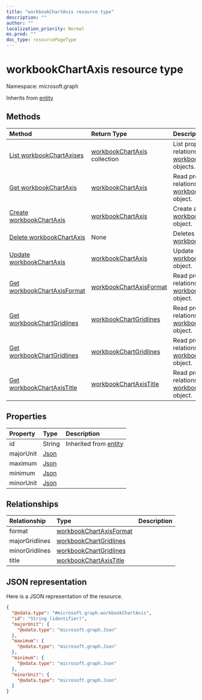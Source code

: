 ```yaml
---
title: "workbookChartAxis resource type"
description: ""
author: ""
localization_priority: Normal
ms.prod: ""
doc_type: resourcePageType
---
```


# workbookChartAxis resource type


Namespace: microsoft.graph




Inherits from [entity](../resources/entity.md)

## Methods
|Method|Return Type|Description|
|:---|:---|:---|
|[List workbookChartAxises](../api/workbookchartaxis-list.md)|[workbookChartAxis](../resources/workbookchartaxis.md) collection|List properties and relationships of the [workbookChartAxis](../resources/workbookchartaxis.md) objects.|
|[Get workbookChartAxis](../api/workbookchartaxis-get.md)|[workbookChartAxis](../resources/workbookchartaxis.md)|Read properties and relationships of the [workbookChartAxis](../resources/workbookchartaxis.md) object.|
|[Create workbookChartAxis](../api/workbookchartaxis-create.md)|[workbookChartAxis](../resources/workbookchartaxis.md)|Create a new [workbookChartAxis](../resources/workbookchartaxis.md) object.|
|[Delete workbookChartAxis](../api/workbookchartaxis-delete.md)|None|Deletes a [workbookChartAxis](../resources/workbookchartaxis.md).|
|[Update workbookChartAxis](../api/workbookchartaxis-update.md)|[workbookChartAxis](../resources/workbookchartaxis.md)|Update the properties of a [workbookChartAxis](../resources/workbookchartaxis.md) object.|
|[Get workbookChartAxisFormat](../api/workbookchartaxisformat-get.md)|[workbookChartAxisFormat](../resources/workbookchartaxisformat.md)|Read properties and relationships of the [workbookChartAxisFormat](../resources/workbookchartaxisformat.md) object.|
|[Get workbookChartGridlines](../api/workbookchartgridlines-get.md)|[workbookChartGridlines](../resources/workbookchartgridlines.md)|Read properties and relationships of the [workbookChartGridlines](../resources/workbookchartgridlines.md) object.|
|[Get workbookChartGridlines](../api/workbookchartgridlines-get.md)|[workbookChartGridlines](../resources/workbookchartgridlines.md)|Read properties and relationships of the [workbookChartGridlines](../resources/workbookchartgridlines.md) object.|
|[Get workbookChartAxisTitle](../api/workbookchartaxistitle-get.md)|[workbookChartAxisTitle](../resources/workbookchartaxistitle.md)|Read properties and relationships of the [workbookChartAxisTitle](../resources/workbookchartaxistitle.md) object.|

## Properties
|Property|Type|Description|
|:---|:---|:---|
|id|String| Inherited from [entity](../resources/entity.md)|
|majorUnit|[Json](../resources/json.md)||
|maximum|[Json](../resources/json.md)||
|minimum|[Json](../resources/json.md)||
|minorUnit|[Json](../resources/json.md)||

## Relationships
|Relationship|Type|Description|
|:---|:---|:---|
|format|[workbookChartAxisFormat](../resources/workbookchartaxisformat.md)||
|majorGridlines|[workbookChartGridlines](../resources/workbookchartgridlines.md)||
|minorGridlines|[workbookChartGridlines](../resources/workbookchartgridlines.md)||
|title|[workbookChartAxisTitle](../resources/workbookchartaxistitle.md)||

## JSON representation
Here is a JSON representation of the resource.
<!-- {
  "blockType": "resource",
  "keyProperty": "id",
  "@odata.type": "microsoft.graph.workbookChartAxis",
  "baseType": "microsoft.graph.entity",
  "openType": false
}
-->
``` json
{
  "@odata.type": "#microsoft.graph.workbookChartAxis",
  "id": "String (identifier)",
  "majorUnit": {
    "@odata.type": "microsoft.graph.Json"
  },
  "maximum": {
    "@odata.type": "microsoft.graph.Json"
  },
  "minimum": {
    "@odata.type": "microsoft.graph.Json"
  },
  "minorUnit": {
    "@odata.type": "microsoft.graph.Json"
  }
}
```

